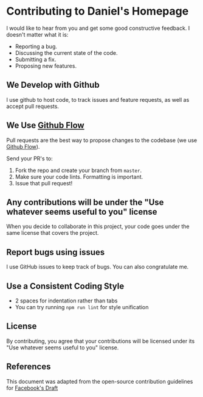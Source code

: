 # Contributing to Daniel's Homepage

I would like to hear from you and get some good constructive feedback. I doesn't
matter what it is:

- Reporting a bug.
- Discussing the current state of the code.
- Submitting a fix.
- Proposing new features.

## We Develop with Github

I use github to host code, to track issues and feature requests, as well as
accept pull requests.

## We Use [Github Flow](https://guides.github.com/introduction/flow/index.html)

Pull requests are the best way to propose changes to the codebase (we use
[Github Flow](https://guides.github.com/introduction/flow/index.html)).

Send your PR's to:

1. Fork the repo and create your branch from `master`.
2. Make sure your code lints. Formatting is important.
3. Issue that pull request!

## Any contributions will be under the "Use whatever seems useful to you" license

When you decide to collaborate in this project, your code goes under the same
license that covers the project.

## Report bugs using issues

I use GitHub issues to keep track of bugs. You can also congratulate me.

## Use a Consistent Coding Style

- 2 spaces for indentation rather than tabs
- You can try running `npm run lint` for style unification

## License

By contributing, you agree that your contributions will be licensed under
its "Use whatever seems useful to you" license.

## References

This document was adapted from the open-source contribution guidelines for
[Facebook's Draft](https://github.com/facebook/draft-js/blob/a9316a723f9e918afde44dea68b5f9f39b7d9b00/CONTRIBUTING.md)
